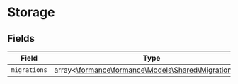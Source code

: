 # Storage


## Fields

| Field                                                                                         | Type                                                                                          | Required                                                                                      | Description                                                                                   |
| --------------------------------------------------------------------------------------------- | --------------------------------------------------------------------------------------------- | --------------------------------------------------------------------------------------------- | --------------------------------------------------------------------------------------------- |
| `migrations`                                                                                  | array<[\formance\formance\Models\Shared\MigrationInfo](../../models/shared/MigrationInfo.md)> | :heavy_minus_sign:                                                                            | N/A                                                                                           |